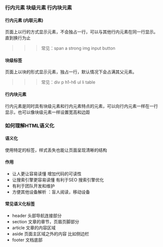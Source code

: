 <a name="Y70kc"></a>
### 行内元素 块级元素 行内块元素
<a name="AYQgA"></a>
#### 行内元素 (内联元素)
页面上以行的方式显示元素，不会独占一行，可以与其他行内元素在同一行显示。直到换行为止
>>> 常见：span a strong img input button
<a name="Uh8bt"></a>
#### 块级标签
页面上以块的形式显示元素，独占一行，默认情况下会占满其父元素。

>>> 常见：div p h1-h6 ul li table

<a name="T6Gs6"></a>
#### 行内块元素
行内元素是同时具有块级元素和行内元素特点的元素，可以向行内元素一样在一行显示，也可以像块级元素一样设置宽高和边距
<a name="xNc0o"></a>
### 如何理解HTML语义化
<a name="KsJ9W"></a>
#### 语义化
使用特定的标签，样式丢失也能让页面呈现清晰的结构
<a name="Wj2wA"></a>
#### 作用

- 让人更让容易读懂	增加代码的可读性
- 让搜索引擎更容易读懂	有利于SEO 搜索引擎优化
- 有利于团队开发和维护
- 方便其他设备解析 ：盲人阅读，移动设备
<a name="tsF7a"></a>
#### 常见语义化标签
- header  头部导航连接部分
- section 文章的章节，页眉页脚部分
- article 文章的内容区域
- aside 页面主区域之外的内容 比如侧边栏
- footer 文档底部
